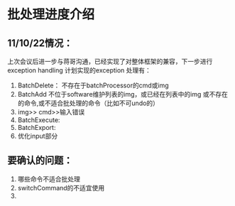 # 批处理进度介绍
## 11/10/22情况：
上次会议后进一步与蒋哥沟通，已经实现了对整体框架的兼容，下一步进行exception handling
计划实现的exception 处理有：
1. BatchDelete： 不存在于batchProcessor的cmd或img
2. BatchAdd 不位于software维护列表的img，或已经在列表中的img 或不存在的命令,或不适合批处理的命令（比如不可undo的）
3. img>> cmd>>输入错误
4. BatchExecute:
5. BatchExport:
6. 优化input部分
## 要确认的问题：
1. 哪些命令不适合批处理
2. switchCommand的不适宜使用
3. 
